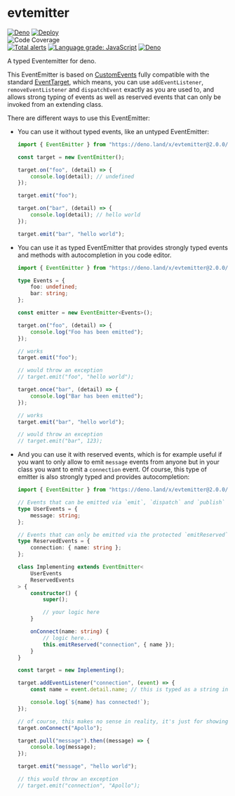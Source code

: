 # evtemitter

[![Deno](https://github.com/apollo79/evtemitter/actions/workflows/deno.yml/badge.svg)](https://github.com/apollo79/evtemitter/actions/workflows/deno.yml)
[![Deploy](https://github.com/apollo79/evtemitter/actions/workflows/deploy.yml/badge.svg)](https://github.com/apollo79/evtemitter/actions/workflows/deploy.yml)\
![Code Coverage](https://img.shields.io/static/v1?label=coverage&message=82.736%&color=yellowgreen)\
[![Total alerts](https://img.shields.io/lgtm/alerts/g/apollo79/evtemitter.svg?logo=lgtm&logoWidth=18)](https://lgtm.com/projects/g/apollo79/evtemitter/alerts/)
[![Language grade: JavaScript](https://img.shields.io/lgtm/grade/javascript/g/apollo79/evtemitter.svg?logo=lgtm&logoWidth=18)](https://lgtm.com/projects/g/apollo79/evtemitter/context:javascript)
[![Deno](https://github.com/apollo79/evtemitter/actions/workflows/codeql-analysis.yml/badge.svg)](https://github.com/apollo79/evtemitter/actions/workflows/codeql-analysis.yml)

A typed Eventemitter for deno.

This EventEmitter is based on
[CustomEvents](https://developer.mozilla.org/en-US/docs/Web/API/CustomEvent/CustomEvent)
fully compatible with the standard
[EventTarget](https://developer.mozilla.org/en-US/docs/Web/API/EventTarget),
which means, you can use `addEventListener`, `removeEventListener` and
`dispatchEvent` exactly as you are used to, and allows strong typing of events
as well as reserved events that can only be invoked from an extending class.

There are different ways to use this EventEmitter:

- You can use it without typed events, like an untyped EventEmitter:
  ```typescript
  import { EventEmitter } from "https://deno.land/x/evtemitter@2.0.0/mod.ts";

  const target = new EventEmitter();

  target.on("foo", (detail) => {
      console.log(detail); // undefined
  });

  target.emit("foo");

  target.on("bar", (detail) => {
      console.log(detail); // hello world
  });

  target.emit("bar", "hello world");
  ```

- You can use it as typed EventEmitter that provides strongly typed events and
  methods with autocompletion in you code editor.
  ```typescript
  import { EventEmitter } from "https://deno.land/x/evtemitter@2.0.0/mod.ts";

  type Events = {
      foo: undefined;
      bar: string;
  };

  const emitter = new EventEmitter<Events>();

  target.on("foo", (detail) => {
      console.log("Foo has been emitted");
  });

  // works
  target.emit("foo");

  // would throw an exception
  // target.emit("foo", "hello world");

  target.once("bar", (detail) => {
      console.log("Bar has been emitted");
  });

  // works
  target.emit("bar", "hello world");

  // would throw an exception
  // target.emit("bar", 123);
  ```

- And you can use it with reserved events, which is for example useful if you
  want to only allow to emit `message` events from anyone but in your class you
  want to emit a `connection` event. Of course, this type of emitter is also
  strongly typed and provides autocompletion:
  ```typescript
  import { EventEmitter } from "https://deno.land/x/evtemitter@2.0.0/mod.ts";

  // Events that can be emitted via `emit`, `dispatch` and `publish` and that can be listened to
  type UserEvents = {
      message: string;
  };

  // Events that can only be emitted via the protected `emitReserved` method. It is also possible to listen to these events
  type ReservedEvents = {
      connection: { name: string };
  };

  class Implementing extends EventEmitter<
      UserEvents
      ReservedEvents
  > {
      constructor() {
          super();

          // your logic here
      }

      onConnect(name: string) {
          // logic here...
          this.emitReserved("connection", { name });
      }
  }

  const target = new Implementing();

  target.addEventListener("connection", (event) => {
      const name = event.detail.name; // this is typed as a string in this example

      console.log(`${name} has connected!`);
  });

  // of course, this makes no sense in reality, it's just for showing
  target.onConnect("Apollo");

  target.pull("message").then((message) => {
      console.log(message);
  });

  target.emit("message", "hello world");

  // this would throw an exception
  // target.emit("connection", "Apollo");
  ```
